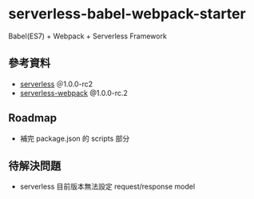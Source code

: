 # serverless-babel-webpack-starter
Babel(ES7) + Webpack + Serverless Framework

## 參考資料
- [serverless](https://github.com/serverless) ＠1.0.0-rc2
- [serverless-webpack](https://github.com/elastic-coders/serverless-webpack) @1.0.0-rc.2

## Roadmap
- 補完 package.json 的 scripts 部分

## 待解決問題
- serverless 目前版本無法設定 request/response model